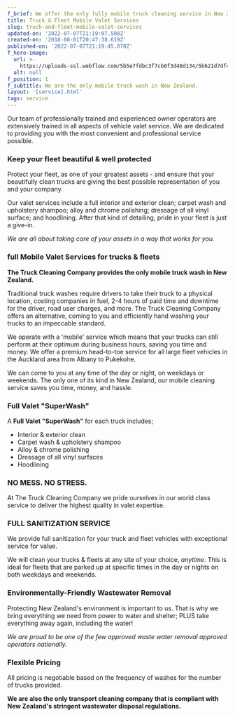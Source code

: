 ```yaml
---
f_brief: We offer the only fully mobile truck cleaning service in New Zealand!
title: Truck & Fleet Mobile Valet Services
slug: truck-and-fleet-mobile-valet-services
updated-on: '2022-07-07T21:19:07.508Z'
created-on: '2018-08-01T20:47:38.619Z'
published-on: '2022-07-07T21:19:45.070Z'
f_hero-image:
  url: >-
    https://uploads-ssl.webflow.com/5b5e7fdbc3f7cb0f3d48d134/5b621d7df40d76c93fe589d6_Image%2041.jpg
  alt: null
f_position: 1
f_subtitle: We are the only mobile truck wash in New Zealand.
layout: '[service].html'
tags: service
---
```


Our team of professionally trained and experienced owner operators are extensively trained in all aspects of vehicle valet service. We are dedicated to providing you with the most convenient and professional service possible.

### Keep your fleet beautiful & well protected

Protect your fleet, as one of your greatest assets - and ensure that your beautifully clean trucks are giving the best possible representation of you and your company.

Our valet services include a full interior and exterior clean; carpet wash and upholstery shampoo; alloy and chrome polishing; dressage of all vinyl surface; and hoodlining. After that kind of detailing, pride in your fleet is just a give-in.

_We are all about taking care of your assets in a way that works for you._

### full Mobile Valet Services for trucks & fleets

**The Truck Cleaning Company provides the only mobile truck wash in New Zealand.**

Traditional truck washes require drivers to take their truck to a physical location, costing companies in fuel, 2-4 hours of paid time and downtime for the driver, road user charges, and more. The Truck Cleaning Company offers an alternative, coming to you and efficiently hand washing your trucks to an impeccable standard.

We operate with a 'mobile' service which means that your trucks can still perform at their optimum during business hours, saving you time and money. We offer a premium head-to-toe service for all large fleet vehicles in the Auckland area from Albany to Pukekohe. 

We can come to you at any time of the day or night, on weekdays or weekends. The only one of its kind in New Zealand, our mobile cleaning service saves you time, money, and hassle.

### Full Valet "SuperWash"

A **Full Valet "SuperWash"** for each truck includes;

*   Interior & exterior clean
*   Carpet wash & upholstery shampoo
*   Alloy & chrome polishing
*   Dressage of all vinyl surfaces
*   Hoodlining

### NO MESS. NO STRESS.

At The Truck Cleaning Company we pride ourselves in our world class service to deliver the highest quality in valet expertise. 

### FULL SANITIZATION SERVICE

We provide full sanitization for your truck and fleet vehicles with exceptional service for value.

We will clean your trucks & fleets at any site of your choice, _anytime_. This is ideal for fleets that are parked up at specific times in the day or nights on both weekdays and weekends.

### Environmentally-Friendly Wastewater Removal

Protecting New Zealand's environment is important to us. That is why we bring everything we need from power to water and shelter; PLUS take everything away again, including the water! 

_We are proud to be one of the few approved waste water removal approved operators nationally._

### Flexible Pricing

All pricing is negotiable based on the frequency of washes for the number of trucks provided.

**We are also the only transport cleaning company that is compliant with New Zealand's stringent wastewater disposal regulations.**
